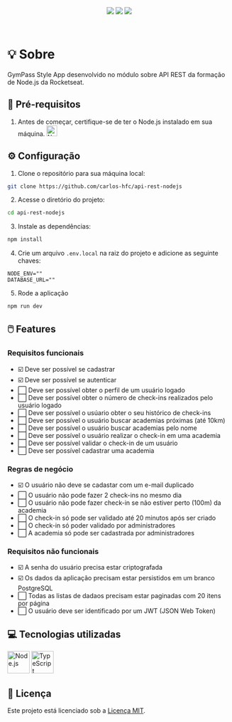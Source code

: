 <p align="center">
  <img src="https://img.shields.io/badge/node-v18.18.2-339933?style=flat&logo=nodedotjs&logoColor=%23339933" />
  <img src="https://img.shields.io/badge/npm-v9.8.1-CB3837?style=flat&logo=npm" />
  <img src="https://img.shields.io/badge/feito_por-Carlos_Faustino-black" />
</p>

<br/>

# :bulb: Sobre

GymPass Style App desenvolvido no módulo sobre API REST da formação de Node.js da Rocketseat.

## :page_with_curl: Pré-requisitos

1. Antes de começar, certifique-se de ter o Node.js instalado em sua máquina. 
    <a href="https://nodejs.org">
      <img width="24" src="https://user-images.githubusercontent.com/25181517/183568594-85e280a7-0d7e-4d1a-9028-c8c2209e073c.png" alt="Node.js" title="Node.js"/>
    </a>

## :gear: Configuração

1. Clone o repositório para sua máquina local:

```bash
git clone https://github.com/carlos-hfc/api-rest-nodejs
```

2. Acesse o diretório do projeto:

```bash
cd api-rest-nodejs
```

3. Instale as dependências:

```bash
npm install
```

4. Crie um arquivo `.env.local` na raiz do projeto e adicione as seguinte chaves:

```env
NODE_ENV=""
DATABASE_URL=""
```

5. Rode a aplicação

```bash
npm run dev
```

## :computer_mouse: Features

### Requisitos funcionais

- :ballot_box_with_check: Deve ser possível se cadastrar
- :ballot_box_with_check: Deve ser possível se autenticar
- :white_large_square: Deve ser possível obter o perfil de um usuário logado
- :white_large_square: Deve ser possível obter o número de check-ins realizados pelo usuário logado
- :white_large_square: Deve ser possível o usúario obter o seu histórico de check-ins
- :white_large_square: Deve ser possível o usuário buscar academias próximas (até 10km)
- :white_large_square: Deve ser possível o usuário buscar academias pelo nome
- :white_large_square: Deve ser possível o usuário realizar o check-in em uma academia
- :white_large_square: Deve ser possível validar o check-in de um usuário
- :white_large_square: Deve ser possível cadastrar uma academia

### Regras de negócio

- :ballot_box_with_check: O usuário não deve se cadastar com um e-mail duplicado
- :white_large_square: O usuário não pode fazer 2 check-ins no mesmo dia
- :white_large_square: O usuário não pode fazer check-in se não estiver perto (100m) da academia
- :white_large_square: O check-in só pode ser validado até 20 minutos após ser criado
- :white_large_square: O check-in só poder validado por administradores
- :white_large_square: A academia só pode ser cadastrada por administradores

### Requisitos não funcionais

- :ballot_box_with_check: A senha do usuário precisa estar criptografada
- :ballot_box_with_check: Os dados da aplicação precisam estar persistidos em um branco PostgreSQL
- :white_large_square: Todas as listas de dadaos precisam estar paginadas com 20 itens por página
- :white_large_square: O usuário deve ser identificado por um JWT (JSON Web Token)

## :computer: Tecnologias utilizadas

<p float="left">
  <img width="50" src="https://user-images.githubusercontent.com/25181517/183568594-85e280a7-0d7e-4d1a-9028-c8c2209e073c.png" alt="Node.js" title="Node.js"/>
  <img width="50" src="https://user-images.githubusercontent.com/25181517/183890598-19a0ac2d-e88a-4005-a8df-1ee36782fde1.png" alt="TypeScript" title="TypeScript"/>
</p>

## :page_facing_up: Licença

Este projeto está licenciado sob a [Licença MIT](LICENSE).